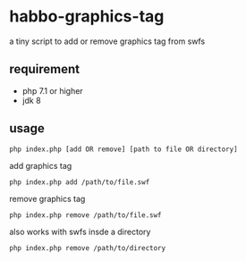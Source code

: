 # habbo-graphics-tag

a tiny script to add or remove graphics tag from swfs

## requirement

- php 7.1 or higher 
- jdk 8

## usage

```shell
php index.php [add OR remove] [path to file OR directory]
```

add graphics tag
```shell
php index.php add /path/to/file.swf
```

remove graphics tag
```shell
php index.php remove /path/to/file.swf
```

also works with swfs insde a directory
```shell
php index.php remove /path/to/directory
```
